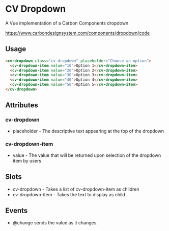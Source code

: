 # CV Dropdown

A Vue implementation of a Carbon Components dropdown

https://www.carbondesignsystem.com/components/dropdown/code

## Usage

```html
<cv-dropdown class="cv-dropdown" placeholder="Choose an option">
  <cv-dropdown-item value="10">Option 1</cv-dropdown-item>
  <cv-dropdown-item value="20">Option 2</cv-dropdown-item>
  <cv-dropdown-item value="30">Option 3</cv-dropdown-item>
  <cv-dropdown-item value="40">Option 4</cv-dropdown-item>
  <cv-dropdown-item value="50">Option 5</cv-dropdown-item>
</cv-dropdown>
```

## Attributes

### cv-dropdown

- placeholder - The descriptive text appearing at the top of the dropdown

### cv-dropdown-item

- value - The value that will be returned upon selection of the dropdown item by users

## Slots

- cv-dropdown - Takes a list of cv-dropdown-item as children
- cv-dropdown-item - Takes the text to display as child

## Events

- @change sends the value as it changes.
